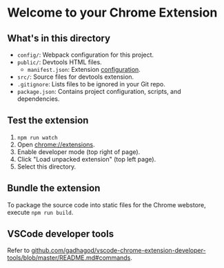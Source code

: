 # Welcome to your Chrome Extension

## What's in this directory
* `config/`: Webpack configuration for this project.
* `public/`: Devtools HTML files.
    * `manifest.json`: Extension [configuration](https://developer.chrome.com/docs/extensions/mv2/manifest/).
* `src/`: Source files for devtools extension.
* `.gitignore`: Lists files to be ignored in your Git repo.
* `package.json`: Contains project configuration, scripts, and dependencies.

## Test the extension
1. `npm run watch`
2. Open [chrome://extensions](chrome://extensions).
3. Enable developer mode (top right of page).
4. Click "Load unpacked extension" (top left page).
5. Select this directory.

## Bundle the extension
To package the source code into static files for the Chrome webstore, execute `npm run build`.

## VSCode developer tools
Refer to [github.com/gadhagod/vscode-chrome-extension-developer-tools/blob/master/README.md#commands](https://github.com/gadhagod/vscode-chrome-extension-developer-tools/blob/master/README.md#commands).